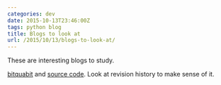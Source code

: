 ```yaml
---
categories: dev
date: 2015-10-13T23:46:00Z
tags: python blog
title: Blogs to look at
url: /2015/10/13/blogs-to-look-at/
---
```


These are interesting blogs to study.

[bitquabit](http://bitquabit.com/page/projects/) and [source code](https://bitbucket.org/bpollack/blag). Look at revision history to make sense of it.
